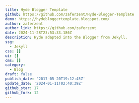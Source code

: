 ```yaml
---
title: Hyde Blogger Template
github: https://github.com/zaferzent/Hyde-Blogger-Template
demo: https://hydebloggertemplate.blogspot.com/
author: zaferzent
author_link: https://github.com/zaferzent
date: 2024-11-28T23:53:33.186Z
description: Hyde adapted into the Blogger from Jekyll.
ssg:
  - Jekyll
css: []
ui: []
cms: []
category:
  - Blog
draft: false
publish_date: '2017-05-20T19:12:45Z'
update_date: '2024-01-11T02:40:39Z'
github_star: 17
github_fork: 12
---
```

